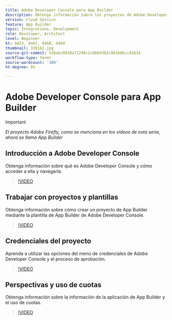 ```yaml
---
title: Adobe Developer Console para App Builder
description: Obtenga información sobre los proyectos de Adobe Developer Console y App Builder .
version: Cloud Service
feature: App Builder
topic: Integrations, Development
role: Developer, Architect
level: Beginner
kt: 9453, 9467, 9468, 9469
thumbnail: 339162.jpg
source-git-commit: 528abc0938a71746c2c8b69382c961686cc42634
workflow-type: tm+mt
source-wordcount: '109'
ht-degree: 0%

---
```



# Adobe Developer Console para App Builder

>[!IMPORTANT]
>
> _El proyecto Adobe Firefly, como se menciona en los vídeos de esta serie, ahora se llama App Builder_

## Introducción a Adobe Developer Console

Obtenga información sobre qué es Adobe Developer Console y cómo acceder a ella y navegarla.

>[!VIDEO](https://video.tv.adobe.com/v/339162/?quality=12&learn=on)

## Trabajar con proyectos y plantillas

Obtenga información sobre cómo crear un proyecto de App Builder mediante la plantilla de App Builder de Adobe Developer Console.

>[!VIDEO](https://video.tv.adobe.com/v/339163/?quality=12&learn=on)

## Credenciales del proyecto

Aprenda a utilizar las opciones del menú de credenciales de Adobe Developer Console y el proceso de aprobación.

>[!VIDEO](https://video.tv.adobe.com/v/339164/?quality=12&learn=on)

## Perspectivas y uso de cuotas

Obtenga información sobre la información de la aplicación de App Builder y el uso de cuotas.

>[!VIDEO](https://video.tv.adobe.com/v/339165/?quality=12&learn=on)
